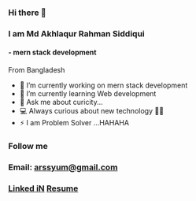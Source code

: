 ### Hi there 👋
### I am Md Akhlaqur Rahman Siddiqui 
#### - mern stack development
From Bangladesh 

- 🔭 I’m currently working on mern stack development
- 🌱 I’m currently learning Web development
- 💬 Ask me about curicity...
- 💻 Always curious about new technology 🤩🤩
- ⚡ I am  Problem Solver ...HAHAHA

### Follow me
### Email:  arssyum@gmail.com

### [Linked iN]( https://www.linkedin.com/in/md-akhlaqur-rahman-siddiqui-syum-832510139/)   [Resume](https://drive.google.com/file/d/1XiHTlmnzSzbeufW1lXE-L_ane6XJYbpp/view?fbclid=IwAR30jIwCQHO9be92WyYIsYwY3Izfs8U88-RJALNSmnItRxElg42P8fTebNE)





